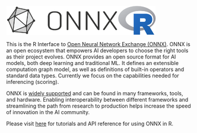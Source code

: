 <p align="left"><img width="60%" src="vignettes/imgs/ONNX_logo_main.png"/><img width="20%" src="vignettes/imgs/Rlogo.png"/></p>

This is the R Interface to [Open Neural Network Exchange (ONNX)](https://onnx.ai/). ONNX is an open ecosystem that empowers AI developers
to choose the right tools as their project evolves. ONNX provides an open source format for AI models, both deep learning and traditional ML. It defines an extensible computation graph model, as well as definitions of built-in operators and standard
data types. Currently we focus on the capabilities needed for inferencing (scoring).

ONNX is [widely supported](https://onnx.ai/supported-tools) and can be found in many frameworks, tools, and hardware. Enabling interoperability between different frameworks and streamlining the path from research to production helps increase the speed of innovation in the AI community. 

Please visit [here](https://onnx.ai/onnx-r/) for tutorials and API reference for using ONNX in R.
